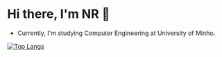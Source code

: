 # Hi there, I'm NR 🧊 

- Currently, I'm studying Computer Engineering at University of Minho.


[![Top Langs](https://github-readme-stats.vercel.app/api/top-langs/?username=NR-19&layout=compact&theme=tokyonight)](https://github.com/anuraghazra/github-readme-stats)
